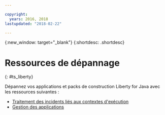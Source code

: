 ```yaml
---

copyright:
  years: 2016, 2018
lastupdated: "2018-02-22"

---
```


{:new_window: target="_blank"}
{:shortdesc: .shortdesc}

# Ressources de dépannage
{: #ts_liberty}

Dépannez vos applications et packs de construction Liberty for Java avec les ressources suivantes :

* [Traitement des incidents liés aux contextes d'exécution](../common/ts_runtimes.html#runtimes)
* [Gestion des applications](../common/app_mng.html)

